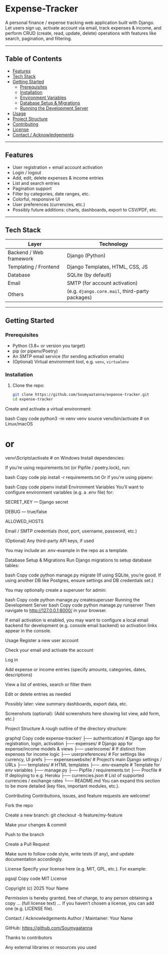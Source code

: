 ﻿# Expense-Tracker


A personal finance / expense tracking web application built with Django.  
Let users sign up, activate account via email, track expenses & income, and perform CRUD (create, read, update, delete) operations with features like search, pagination, and filtering.

---

## Table of Contents

- [Features](#features)  
- [Tech Stack](#tech-stack)  
- [Getting Started](#getting-started)  
  - [Prerequisites](#prerequisites)  
  - [Installation](#installation)  
  - [Environment Variables](#environment-variables)  
  - [Database Setup & Migrations](#database-setup--migrations)  
  - [Running the Development Server](#running-the-development-server)  
- [Usage](#usage)  
- [Project Structure](#project-structure)  
- [Contributing](#contributing)  
- [License](#license)  
- [Contact / Acknowledgements](#contact--acknowledgements)  

---

## Features

- User registration + email account activation  
- Login / logout  
- Add, edit, delete expenses & income entries  
- List and search entries  
- Pagination support  
- Filter by categories, date ranges, etc.  
- Colorful, responsive UI  
- User preferences (currencies, etc.)  
- Possibly future additions: charts, dashboards, export to CSV/PDF, etc.

---

## Tech Stack

| Layer | Technology |
|---|---|
| Backend / Web framework | Django (Python) |
| Templating / Frontend | Django Templates, HTML, CSS, JS |
| Database | SQLite (by default) |
| Email | SMTP (for account activation) |
| Others | (e.g. `django.core.mail`, third-party packages) |

---

## Getting Started

### Prerequisites

- Python (3.8+ or version you target)  
- pip (or pipenv/Poetry)  
- An SMTP email service (for sending activation emails)  
- (Optional) Virtual environment tool, e.g. `venv`, `virtualenv`

### Installation

1. Clone the repo:

   ```bash
   git clone https://github.com/Soumyaatanna/expense-tracker.git
   cd expense-tracker
Create and activate a virtual environment:

bash
Copy code
python3 -m venv venv
source venv/bin/activate      # on Linux/macOS
# or
venv\Scripts\activate         # on Windows
Install dependencies:

If you’re using requirements.txt (or Pipfile / poetry.lock), run:

bash
Copy code
pip install -r requirements.txt
Or if you're using pipenv:

bash
Copy code
pipenv install
Environment Variables
You’ll want to configure environment variables (e.g. a .env file) for:

SECRET_KEY — Django secret

DEBUG — true/false

ALLOWED_HOSTS

Email / SMTP credentials (host, port, username, password, etc.)

(Optional) Any third-party API keys, if used

You may include an .env-example in the repo as a template.

Database Setup & Migrations
Run Django migrations to setup database tables:

bash
Copy code
python manage.py migrate
(If using SQLite, you’re good. If using another DB like Postgres, ensure settings and DB credentials set.)

You may optionally create a superuser for admin:

bash
Copy code
python manage.py createsuperuser
Running the Development Server
bash
Copy code
python manage.py runserver
Then navigate to http://127.0.0.1:8000/ in your browser.

If email activation is enabled, you may want to configure a local email backend for development (e.g. console email backend) so activation links appear in the console.

Usage
Register a new user account

Check your email and activate the account

Log in

Add expense or income entries (specify amounts, categories, dates, descriptions)

View a list of entries, search or filter them

Edit or delete entries as needed

Possibly later: view summary dashboards, export data, etc.

Screenshots (optional):
(Add screenshots here showing list view, add form, etc.)

Project Structure
A rough outline of the directory structure:

graphql
Copy code
expense-tracker/
├── authentication/         # Django app for registration, login, activation
├── expenses/               # Django app for expense/income models & views
├── userincome/             # If distinct from expenses for income logic
├── userpreferences/        # For settings like currency, UI prefs
├── expenseswebsite/        # Project’s main Django settings / URLs
├── templates/               # HTML templates
├── .env-example             # Template for env variables
├── manage.py
├── Pipfile / requirements.txt
├── Procfile                 # If deploying to e.g. Heroku
├── currencies.json          # List of supported currencies / exchange rates
└── README.md
You can expand this section to be more detailed (key files, important modules, etc.).

Contributing
Contributions, issues, and feature requests are welcome!

Fork the repo

Create a new branch: git checkout -b feature/my-feature

Make your changes & commit

Push to the branch

Create a Pull Request

Make sure to follow code style, write tests (if any), and update documentation accordingly.

License
Specify your license here (e.g. MIT, GPL, etc.). For example:

pgsql
Copy code
MIT License

Copyright (c) 2025 Your Name

Permission is hereby granted, free of charge, to any person obtaining a copy
… (full license text) …
If you haven’t chosen a license, you can add one (e.g. LICENSE file).

Contact / Acknowledgements
Author / Maintainer: Your Name

GitHub: https://github.com/Soumyaatanna

Thanks to contributors

Any external libraries or resources you used
